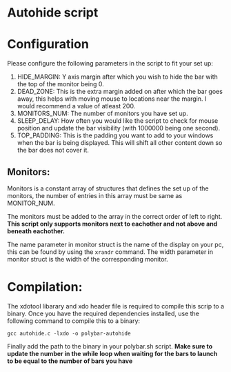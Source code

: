 # Autohide script

# Configuration

Please configure the following parameters in the script to fit your set up:
1. HIDE_MARGIN: Y axis margin after which you wish to hide the bar with the top of the monitor being 0.
2. DEAD_ZONE: This is the extra margin added on after which the bar goes away, this helps with moving mouse to locations near the margin. I would recommend a value of atleast 200.
3. MONITORS_NUM: The number of monitors you have set up.
4. SLEEP_DELAY: How often you would like the script to check for mouse position and update the bar visibility (with 1000000 being one second).
5. TOP_PADDING: This is the padding you want to add to your windows when the bar is being displayed. This will shift all other content down so the bar does not cover it.


## Monitors:

Monitors is a constant array of structures that defines the set up of the monitors, the number of entries in this array must be same as MONITOR_NUM.

The monitors must be added to the array in the correct order of left to right.
**This script only supports monitors next to eachother and not above and beneath eachother.**

The name parameter in monitor struct is the name of the display on your pc, this can be found by using the ``xrandr`` command.
The width parameter in monitor struct is the width of the corresponding monitor.

# Compilation:

The xdotool libarary and xdo header file is required to compile this scrip to a binary. Once you have the required dependencies installed, use the following command to compile this to a binary:

````
gcc autohide.c -lxdo -o polybar-autohide
````

Finally add the path to the binary in your polybar.sh script.
**Make sure to update the number in the while loop when waiting for the bars to launch to be equal to the number of bars you have**
